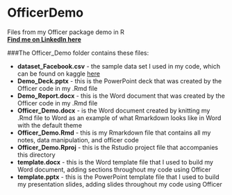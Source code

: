 # OfficerDemo
Files from my Officer package demo in R  
[**Find me on LinkedIn here**](https://www.linkedin.com/in/elizabethheeren/)  

 
 
###The Officer_Demo folder contains these files:  

* **dataset_Facebook.csv** - the sample data set I used in my code, which can be found on kaggle [here](https://www.kaggle.com/roxannac/facebook-data)  
* **Demo_Deck.pptx** - this is the PowerPoint deck that was created by the Officer code in my .Rmd file  
* **Demo_Report.docx** - this is the Word document that was created by the Officer code in my .Rmd file  
* **Officer_Demo.docx** - is the Word document created by knitting my .Rmd file to Word as an example of what Rmarkdown looks like in Word with the default theme  
* **Officer_Demo.Rmd** - this is my Rmarkdown file that contains all my notes, data manipulation, and officer code  
* **Officer_Demo.Rproj** - this is the Rstudio project file that accompanies this directory  
* **template.docx** - this is the Word template file that I used to build my Word document, adding sections throughout my code using Officer  
* **template.pptx** - this is the PowerPoint template file that I used to build my presentation slides, adding slides throughout my code using Officer  
